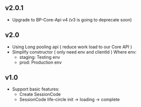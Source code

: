 ## v2.0.1

* Upgrade to BP-Core-Api v4 (v3 is going to deprecate soon)

## v2.0

* Using Long pooling api ( reduce work load to our Core API )
* Simplify constructor ( only need env and clientId )
  Where env:
  * staging: Testing env
  * prod: Production env

## v1.0

* Support basic features:
  * Create SessionCode
  * SessionCode life-circle init -> loading -> complete
